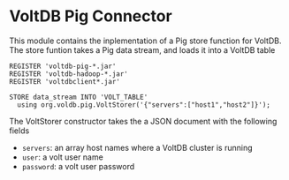 VoltDB Pig Connector
====================
This module contains the inplementation of a Pig store function for VoltDB. The store funtion takes a Pig data stream, 
and loads it into a VoltDB table

```pig
REGISTER 'voltdb-pig-*.jar'
REGISTER 'voltdb-hadoop-*.jar'
REGISTER 'voltdbclient*.jar'

STORE data_stream INTO 'VOLT_TABLE' 
  using org.voldb.pig.VoltStorer('{"servers":["host1","host2"]}');
```

The VoltStorer constructor takes the a JSON document with the following fields
* `servers`: an array host names where a VoltDB cluster is running
* `user`: a volt user name
* `password`: a volt user password
